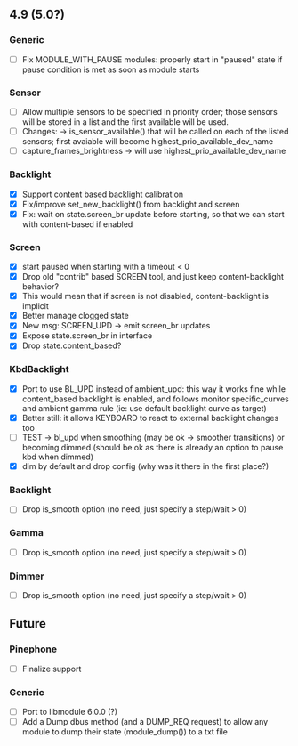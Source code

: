 ## 4.9 (5.0?)

### Generic
- [ ] Fix MODULE_WITH_PAUSE modules: properly start in "paused" state if pause condition is met as soon as module starts

### Sensor
- [ ] Allow multiple sensors to be specified in priority order; those sensors will be stored in a list and the first available will be used.
- [ ] Changes: -> is_sensor_available() that will be called on each of the listed sensors; first avaiable will become highest_prio_available_dev_name
- [ ] capture_frames_brightness -> will use highest_prio_available_dev_name

### Backlight
- [x] Support content based backlight calibration
- [x] Fix/improve set_new_backlight() from backlight and screen
- [x] Fix: wait on state.screen_br update before starting, so that we can start with content-based if enabled

### Screen
- [x] start paused when starting with a timeout < 0
- [x] Drop old "contrib" based SCREEN tool, and just keep content-backlight behavior?
- [x] This would mean that if screen is not disabled, content-backlight is implicit
- [x] Better manage clogged state
- [x] New msg: SCREEN_UPD -> emit screen_br updates
- [x] Expose state.screen_br in interface
- [x] Drop state.content_based?

### KbdBacklight
- [x] Port to use BL_UPD instead of ambient_upd: this way it works fine while content_based backlight is enabled, and follows monitor specific_curves and ambient gamma rule (ie: use default backlight curve as target)
- [x] Better still: it allows KEYBOARD to react to external backlight changes too
- [ ] TEST -> bl_upd when smoothing (may be ok -> smoother transitions) or becoming dimmed (should be ok as there is already an option to pause kbd when dimmed)
- [x] dim by default and drop config (why was it there in the first place?)

### Backlight
- [ ] Drop is_smooth option (no need, just specify a step/wait > 0)

### Gamma
- [ ] Drop is_smooth option (no need, just specify a step/wait > 0)

### Dimmer
- [ ] Drop is_smooth option (no need, just specify a step/wait > 0)

## Future

### Pinephone
- [ ] Finalize support

### Generic
- [ ] Port to libmodule 6.0.0 (?)
- [ ] Add a Dump dbus method (and a DUMP_REQ request) to allow any module to dump their state (module_dump()) to a txt file

